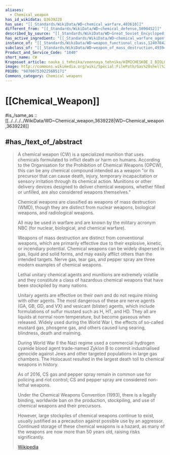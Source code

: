 ```yaml
---
aliases:
  - Chemical_weapon
has_id_wikidata: Q3639228
has_use: "[[_Standards/WikiData/WD~chemical_warfare,483610]]"
different_from: "[[_Standards/WikiData/WD~chemical_defense,5090452]]"
described_by_source: "[[_Standards/WikiData/WD~Great_Soviet_Encyclopedia_(1926_1947),20078554]]"
has_active_ingredient: "[[_Standards/WikiData/WD~chemical_warfare_agent,21973549]]"
instance_of: "[[_Standards/WikiData/WD~weapon_functional_class,124078422]]"
subclass_of: "[[_Standards/WikiData/WD~weapon_of_mass_destruction,49394]]"
Product_and_Service_Code: "1040"
short_name: CW
Krugosvet_article: nauka_i_tehnika/voennaya_tehnika/HIMICHESKOE_I_BIOLOGICHESKOE_ORUZHIE.html
image: http://commons.wikimedia.org/wiki/Special:FilePath/Gas%20shell%20%28AWM%20028467%29.jpg
P8189: "987007539225605171"
Commons_category: Chemical weapons
---
```


# [[Chemical_Weapon]] 

#is_/same_as :: [[../../../../WikiData/WD~Chemical_weapon,3639228|WD~Chemical_weapon,3639228]] 

## #has_/text_of_/abstract 

> A chemical weapon (CW) is a specialized munition that uses chemicals 
> formulated to inflict death or harm on humans. 
> According to the Organisation for the Prohibition of Chemical Weapons (OPCW), 
> this can be any chemical compound intended as a weapon 
> "or its precursor that can cause death, injury, temporary incapacitation or sensory irritation 
> through its chemical action. Munitions or other delivery devices 
> designed to deliver chemical weapons, 
> whether filled or unfilled, are also considered weapons themselves."
>
> Chemical weapons are classified as weapons of mass destruction (WMD), 
> though they are distinct from nuclear weapons, biological weapons, 
> and radiological weapons. 
> 
> All may be used in warfare and are known by the military acronym NBC 
> (for nuclear, biological, and chemical warfare). 
> 
> Weapons of mass destruction are distinct from conventional weapons, 
> which are primarily effective due to their explosive, kinetic, or incendiary potential. 
> Chemical weapons can be widely dispersed in gas, liquid and solid forms, 
> and may easily afflict others than the intended targets. 
> Nerve gas, tear gas, and pepper spray are three modern examples of chemical weapons.
>
> Lethal unitary chemical agents and munitions are extremely volatile 
> and they constitute a class of hazardous chemical weapons 
> that have been stockpiled by many nations. 
> 
> Unitary agents are effective on their own and do not require mixing with other agents. 
> The most dangerous of these are nerve agents (GA, GB, GD, and VX) 
> and vesicant (blister) agents, which include formulations of sulfur mustard 
> such as H, HT, and HD. 
> They all are liquids at normal room temperature, but become gaseous when released. 
> Widely used during the World War I, the effects of so-called mustard gas, 
> phosgene gas, and others caused lung searing, blindness, death and maiming.
>
> During World War II the Nazi regime used a commercial hydrogen cyanide blood agent 
> trade-named Zyklon B to commit industrialised genocide against Jews 
> and other targeted populations in large gas chambers. 
> The Holocaust resulted in the largest death toll to chemical weapons in history.
>
> As of 2016, CS gas and pepper spray remain in common use for policing and riot control; 
> CS and pepper spray are considered non-lethal weapons. 
> 
> Under the Chemical Weapons Convention (1993), 
> there is a legally binding, worldwide ban on the production, stockpiling, 
> and use of chemical weapons and their precursors. 
> 
> However, large stockpiles of chemical weapons continue to exist, 
> usually justified as a precaution against possible use by an aggressor. 
> Continued storage of these chemical weapons is a hazard, 
> as many of the weapons are now more than 50 years old, raising risks significantly.
>
> [Wikipedia](https://en.wikipedia.org/wiki/Chemical%20weapon) 

